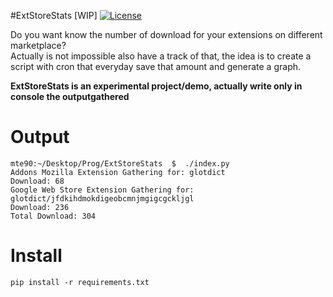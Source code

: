 #ExtStoreStats [WIP]
[![License](https://img.shields.io/badge/License-GPL%20v3-blue.svg)](http://www.gnu.org/licenses/gpl-3.0)   

Do you want know the number of download for your extensions on different marketplace?  
Actually is not impossible also have a track of that, the idea is to create a script with cron that everyday save that amount and generate a graph.

**ExtStoreStats is an experimental project/demo, actually write only in console the outputgathered**

# Output

```
mte90:~/Desktop/Prog/ExtStoreStats  $  ./index.py 
Addons Mozilla Extension Gathering for: glotdict
Download: 68
Google Web Store Extension Gathering for: glotdict/jfdkihdmokdigeobcmnjmgigcgckljgl
Download: 236
Total Download: 304
```

# Install

`pip install -r requirements.txt`